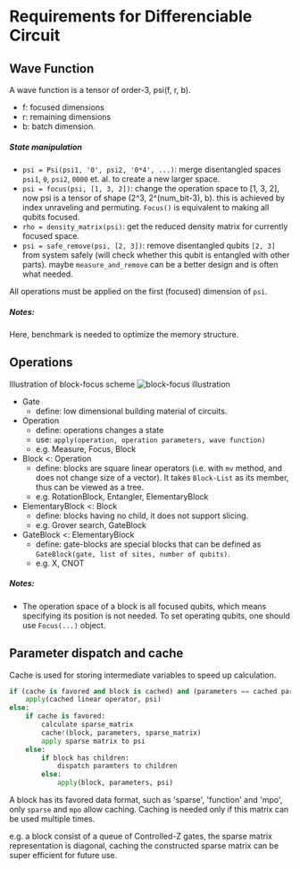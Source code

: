 # Requirements for Differenciable Circuit
## Wave Function
A wave function is a tensor of order-3, psi(f, r, b).

* f: focused dimensions
* r: remaining dimensions
* b: batch dimension.

##### State manipulation
* `psi = Psi(psi1, '0', psi2, '0*4', ...)`: merge disentangled spaces `psi1`, `0`, `psi2`, `0000` et. al. to create a new larger space.
* `psi = focus(psi, [1, 3, 2])`: change the operation space to [1, 3, 2], now psi is a tensor of shape (2^3, 2^(num_bit-3), b).
this is achieved by index unraveling and permuting. `Focus()` is equivalent to making all qubits focused.
* `rho = density_matrix(psi)`: get the reduced density matrix for currently focused space.
* `psi = safe_remove(psi, [2, 3])`: remove disentangled qubits `[2, 3]` from system safely (will check whether this qubit is entangled with other parts).
maybe `measure_and_remove` can be a better design and is often what needed.

All operations must be applied on the first (focused) dimension of `psi`.

##### Notes:
Here, benchmark is needed to optimize the memory structure.

## Operations
Illustration of block-focus scheme
![block-focus illustration](images/blockfocus.png)

* Gate
    * define: low dimensional building material of circuits.
* Operation
    * define: operations changes a state
    * use: `apply(operation, operation parameters, wave function)`
    * e.g. Measure, Focus, Block
* Block <: Operation
    * define: blocks are square linear operators (i.e. with `mv` method, and does not change size of a vector). It takes `Block-List` as its member, thus can be viewed as a tree.
    * e.g. RotationBlock, Entangler, ElementaryBlock
* ElementaryBlock <: Block
    * define: blocks having no child, it does not support slicing.
    * e.g. Grover search, GateBlock
* GateBlock <: ElementaryBlock
    * define: gate-blocks are special blocks that can be defined as `GateBlock(gate, list of sites, number of qubits)`.
    * e.g. X, CNOT

##### Notes:
* The operation space of a block is all focused qubits, which means specifying its position is not needed. To set operating qubits, one should use `Focus(...)` object.

## Parameter dispatch and cache
Cache is used for storing intermediate variables to speed up calculation.

```python
if (cache is favored and block is cached) and (parameters == cached parameters):
    apply(cached linear operator, psi)
else:
    if cache is favored:
        calculate sparse_matrix
        cache!(block, parameters, sparse_matrix)
        apply sparse matrix to psi
    else:
        if block has children:
            dispatch paramters to children
        else:
            apply(block, parameters, psi)
```

A block has its favored data format, such as 'sparse', 'function' and 'mpo', only `sparse` and `mpo` allow caching.
Caching is needed only if this matrix can be used multiple times.

e.g. a block consist of a queue of Controlled-Z gates, the sparse matrix representation is diagonal, caching the constructed sparse matrix can be super efficient for future use.

